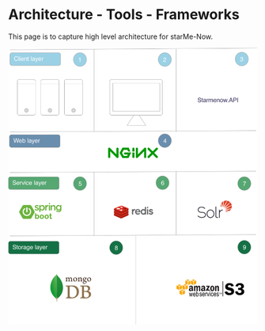 # Architecture - Tools - Frameworks 

This page is to capture high level architecture for starMe-Now.

![alt text](https://github.com/namratawa/starmenow/blob/architecture/slides/archtecture.png)

